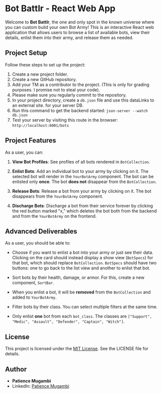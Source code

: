# Bot Battlr - React Web App

Welcome to **Bot Battlr**, the one and only spot in the known universe where you can custom build your own Bot Army! This is an interactive React web application that allows users to browse a list of available bots, view their details, enlist them into their army, and release them as needed.

## Project Setup

Follow these steps to set up the project:

1. Create a new project folder.
2. Create a new GitHub repository.
3. Add your TM as a contributor to the project. (This is only for grading purposes. I promise not to steal your code).
4. Please make sure you regularly commit to the repository.
5. In your project directory, create a `db.json` file and use this dataLinks to an external site. for your server DB.
6. Run this command to get the backend started: `json-server --watch db.json`
7. Test your server by visiting this route in the browser: `http://localhost:8001/bots`

## Project Features

As a user, you can:

1. **View Bot Profiles**: See profiles of all bots rendered in `BotCollection`.

2. **Enlist Bots**: Add an individual bot to your army by clicking on it. The selected bot will render in the `YourBotArmy` component. The bot can be enlisted only **once**. The bot **does not** disappear from the `BotCollection`.

3. **Release Bots**: Release a bot from your army by clicking on it. The bot disappears from the `YourBotArmy` component.

4. **Discharge Bots**: Discharge a bot from their service forever by clicking the red button marked "x," which deletes the bot both from the backend and from the `YourBotArmy` on the frontend.

## Advanced Deliverables

As a user, you should be able to:

- Choose if you want to enlist a bot into your army or just see their data. Clicking on the card should instead display a show view (`BotSpecs`) for that bot, which should replace `BotCollection`. `BotSpecs` should have two buttons: one to go back to the list view and another to enlist that bot.

- Sort bots by their health, damage, or armor. For this, create a new component, `SortBar`.

- When you enlist a bot, it will be **removed** from the `BotCollection` and added to `YourBotArmy`.

- Filter bots by their class. You can select multiple filters at the same time.

- Only enlist **one** bot from each `bot_class`. The classes are `["Support", "Medic", "Assault", "Defender", "Captain", "Witch"]`.

## License

This project is licensed under the [MIT License](LICENSE). See the LICENSE file for details.

## Author

- **Patience Mugambi**
- LinkedIn: [Patience Mugambi](https://www.linkedin.com/feed/)
